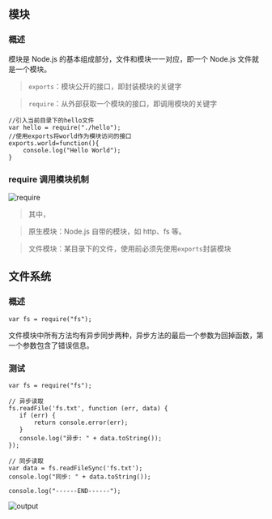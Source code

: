 ## 模块

### 概述

模块是 Node.js 的基本组成部分，文件和模块一一对应，即一个 Node.js 文件就是一个模块。

> `exports`：模块公开的接口，即封装模块的关键字

> `require`：从外部获取一个模块的接口，即调用模块的关键字

```
//引入当前目录下的hello文件
var hello = require("./hello");
//使用exports将world作为模块访问的接口
exports.world=function(){
    console.log("Hello World");
}
```

### require 调用模块机制

![require](https://s1.ax1x.com/2020/03/16/8GZTTx.jpg)

> 其中，

> 原生模块：Node.js 自带的模块，如 http、fs 等。

> 文件模块：某目录下的文件，使用前必须先使用`exports`封装模块

## 文件系统

### 概述

```
var fs = require("fs");
```

文件模块中所有方法均有异步同步两种，异步方法的最后一个参数为回掉函数，第一个参数包含了错误信息。

### 测试

```
var fs = require("fs");

// 异步读取
fs.readFile('fs.txt', function (err, data) {
   if (err) {
       return console.error(err);
   }
   console.log("异步: " + data.toString());
});

// 同步读取
var data = fs.readFileSync('fs.txt');
console.log("同步: " + data.toString());

console.log("------END------");
```

![output](https://s1.ax1x.com/2020/03/16/8Gmoi6.jpg)

